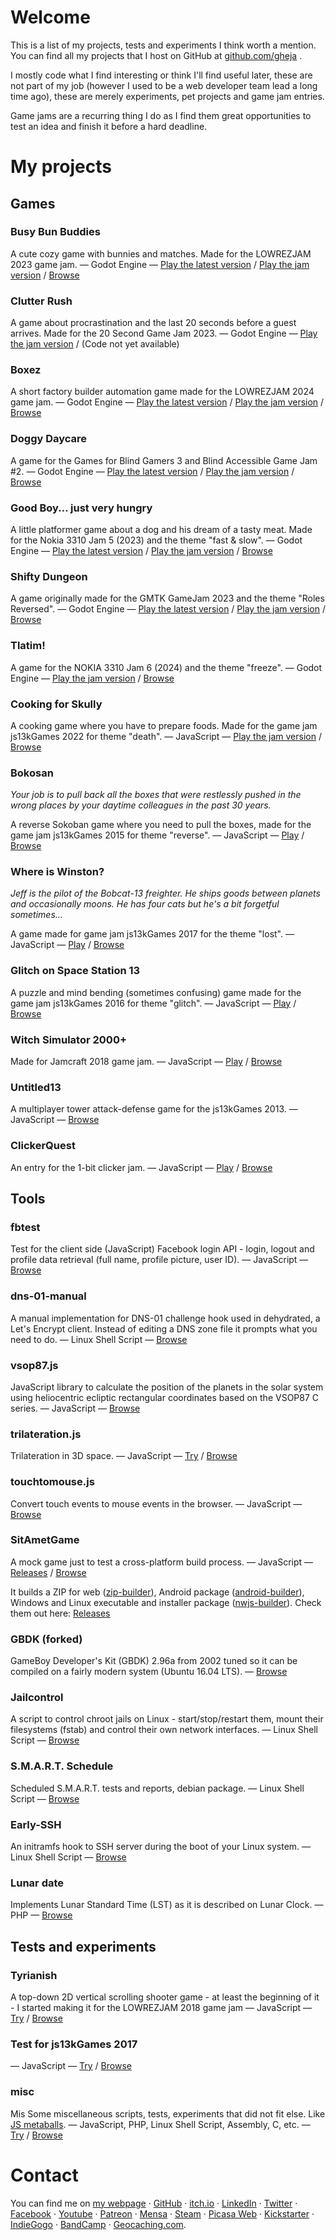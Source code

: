 # Welcome

This is a list of my projects, tests and experiments I think worth a mention. You can find all my projects that I host on GitHub at [github.com/gheja](https://github.com/gheja) .

I mostly code what I find interesting or think I'll find useful later, these are not part of my job (however I used to be a web developer team lead a long time ago), these are merely experiments, pet projects and game jam entries.

Game jams are a recurring thing I do as I find them great opportunities to test an idea and finish it before a hard deadline.

# My projects

## Games

### Busy Bun Buddies

A cute cozy game with bunnies and matches. Made for the LOWREZJAM 2023 game jam.
— Godot Engine
— [Play the latest version](https://gheja.itch.io/busy-bun-buddies-latest)
/ [Play the jam version](https://gheja.itch.io/busy-bun-buddies)
/ [Browse](https://github.com/gheja/busy-bun-buddies)

### Clutter Rush

A game about procrastination and the last 20 seconds before a guest arrives. Made for the 20 Second Game Jam 2023.
— Godot Engine
— [Play the jam version](https://gheja.itch.io/clutter-rush)
/ (Code not yet available)

### Boxez

A short factory builder automation game made for the LOWREZJAM 2024 game jam.
— Godot Engine
— [Play the latest version](https://gheja.itch.io/boxez-latest)
/ [Play the jam version](https://gheja.itch.io/boxez)
/ [Browse](https://github.com/gheja/boxez)

### Doggy Daycare

A game for the Games for Blind Gamers 3 and Blind Accessible Game Jam #2.
— Godot Engine
— [Play the latest version](https://gheja.itch.io/doggy-daycare-latest)
/ [Play the jam version](https://gheja.itch.io/doggy-daycare)
/ [Browse](https://github.com/gheja/doggy-daycare)

### Good Boy... just very hungry

A little platformer game about a dog and his dream of a tasty meat. Made for the Nokia 3310 Jam 5 (2023) and the theme "fast & slow".
— Godot Engine
— [Play the latest version](https://gheja.itch.io/good-boy-just-very-hungry-latest)
/ [Play the jam version](https://gheja.itch.io/good-boy-just-very-hungry)
/ [Browse](https://github.com/gheja/good-boy-just-very-hungry)

### Shifty Dungeon

A game originally made for the GMTK GameJam 2023 and the theme "Roles Reversed".
— Godot Engine
— [Play the latest version](https://gheja.itch.io/shifty-dungeon-latest)
/ [Play the jam version](https://gheja.itch.io/shifty-dungeon)
/ [Browse](https://github.com/gheja/shifty-dungeon)

### Tlatim!

A game for the NOKIA 3310 Jam 6 (2024) and the theme "freeze".
— Godot Engine
— [Play the jam version](https://gheja.itch.io/tlatim)
/ [Browse](https://github.com/gheja/tlatim)

### Cooking for Skully

A cooking game where you have to prepare foods. Made for the game jam js13kGames 2022 for theme "death".
— JavaScript
— [Play the jam version](https://gheja.itch.io/cooking-for-skully)
/ [Browse](https://github.com/gheja/js13k2022)

### Bokosan

*Your job is to pull back all the boxes that were restlessly pushed in the wrong places by your daytime colleagues in the past 30 years.*

A reverse Sokoban game where you need to pull the boxes, made for the game jam js13kGames 2015 for theme "reverse".
— JavaScript
— [Play](http://bokosan.net)
/ [Browse](https://github.com/gheja/bokosan)

### Where is Winston?

*Jeff is the pilot of the Bobcat-13 freighter. He ships goods between planets and occasionally moons. He has four cats but he's a bit forgetful sometimes...*

A game made for game jam js13kGames 2017 for the theme "lost".
— JavaScript
— [Play](https://gheja.itch.io/where-is-winston)
/ [Browse](https://github.com/gheja/lost13k)

### Glitch on Space Station 13

A puzzle and mind bending (sometimes confusing) game made for the game jam js13kGames 2016 for theme "glitch".
— JavaScript
— [Play](https://gheja.itch.io/glitch-on-space-station-13)
/ [Browse](https://github.com/gheja/glitch13k)

### Witch Simulator 2000+

Made for Jamcraft 2018 game jam.
— JavaScript
— [Play](https://gheja.itch.io/witch-simulator-2000-plus)
/ [Browse](https://github.com/gheja/jamcraft2018)

### Untitled13

A multiplayer tower attack-defense game for the js13kGames 2013.
— JavaScript
— [Browse](https://github.com/gheja/untitled13)

### ClickerQuest

An entry for the 1-bit clicker jam.
— JavaScript
— [Play](https://gheja.itch.io/clickerquest-wip)
/ [Browse](https://github.com/gheja/clickerquest)

## Tools

### fbtest

Test for the client side (JavaScript) Facebook login API - login, logout and profile data retrieval (full name, profile picture, user ID).
— JavaScript
— [Browse](https://github.com/gheja/fbtest)

### dns-01-manual

A manual implementation for DNS-01 challenge hook used in dehydrated, a Let's Encrypt client. Instead of editing a DNS zone file it prompts what you need to do.
— Linux Shell Script
— [Browse](https://github.com/gheja/dns-01-manual)

### vsop87.js

JavaScript library to calculate the position of the planets in the solar system using heliocentric ecliptic rectangular coordinates based on the VSOP87 C series.
— JavaScript
— [Browse](https://github.com/gheja/vsop87.js)

### trilateration.js

Trilateration in 3D space.
— JavaScript
— [Try](https://gheja.github.io/trilateration.js)
/ [Browse](https://github.com/gheja/trilateration.js)

### touchtomouse.js

Convert touch events to mouse events in the browser.
— JavaScript
— [Browse](https://github.com/gheja/touchtomouse.js)

### SitAmetGame

A mock game just to test a cross-platform build process.
— JavaScript
— [Releases](https://github.com/gheja/sitametgame/releases)
/ [Browse](https://github.com/gheja/sitametgame)

It builds a ZIP for web ([zip-builder](https://github.com/gheja/zip-builder)), Android package ([android-builder](https://github.com/gheja/android-builder)), Windows and Linux executable and installer package ([nwjs-builder](https://github.com/gheja/nwjs-builder)). Check them out here: [Releases](https://github.com/gheja/sitametgame/releases)

### GBDK (forked)

GameBoy Developer's Kit (GBDK) 2.96a from 2002 tuned so it can be compiled on a fairly modern system (Ubuntu 16.04 LTS).
— [Browse](https://github.com/gheja/gbdk)

### Jailcontrol

A script to control chroot jails on Linux - start/stop/restart them, mount their filesystems (fstab) and control their own network interfaces.
— Linux Shell Script
— [Browse](https://github.com/gheja/jailcontrol)

### S.M.A.R.T. Schedule

Scheduled S.M.A.R.T. tests and reports, debian package.
— Linux Shell Script
— [Browse](https://github.com/gheja/smartschedule)

### Early-SSH

An initramfs hook to SSH server during the boot of your Linux system.
— Linux Shell Script
— [Browse](https://github.com/gheja/early-ssh)

### Lunar date

Implements Lunar Standard Time (LST) as it is described on Lunar Clock. 
— PHP
— [Browse](https://github.com/gheja/lunar_date)

## Tests and experiments

### Tyrianish

A top-down 2D vertical scrolling shooter game - at least the beginning of it - I started making it for the LOWREZJAM 2018 game jam — JavaScript
— [Try](https://gheja.github.io/tyrianish/src)
/ [Browse](https://github.com/gheja/tyrianish)

### Test for js13kGames 2017
— JavaScript
— [Try](https://gheja.github.io/js13k2017experiments)
/ [Browse](https://github.com/gheja/js13k2017experiments)

### misc

Mis
Some miscellaneous scripts, tests, experiments that did not fit else. Like [JS metaballs](http://gheja.github.io/misc/html5_canvas_effects/).
— JavaScript, PHP, Linux Shell Script, Assembly, C, etc.
— [Try](https://gheja.github.io/misc)
/ [Browse](http://github.com/gheja/misc)

# Contact

You can find me on
[my webpage](https://gabor.heja.hu/)  · 
[GitHub](https://github.com/gheja/)  · 
[itch.io](https://gheja.itch.io/) · 
[LinkedIn](http://hu.linkedin.com/pub/gabor-heja/50/852/118/) · 
[Twitter](https://twitter.com/gheja_) · 
[Facebook](https://facebook.com/gabor.heja/) · 
[Youtube](https://www.youtube.com/user/kakaopor) · 
[Patreon](http://www.patreon.com/user?u=45620) · 
[Mensa](https://tag.mensa.hu/felhasznalok/19479) · 
[Steam](http://steamcommunity.com/profiles/76561198001521032/) · 
[Picasa Web](https://picasaweb.google.com/117925865825180112935?noredirect=1) · 
[Kickstarter](https://www.kickstarter.com/profile/1929368013) · 
[IndieGogo](https://www.indiegogo.com/individuals/4088343/x/4088343) · 
[BandCamp](https://bandcamp.com/gheja) · 
[Geocaching.com](http://www.geocaching.com/profile/?guid=03b36123-e1d1-4d57-a855-8fb414871e1e).
